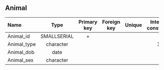 ## Animal

|Name|Type|Primary key|Foreign key|Unique|Integrity constraints|Null/not null|
|:----|:----:|:-----------:|:-----------:|:------:|:----------------------:|:------:|
|Animal_id|SMALLSERIAL|+| | | ||
|Animal_type|character| | | | 30| not null|
|Animal_dob|date| | | | | not null|
|Animal_sex|character| | | | 1| not null|
